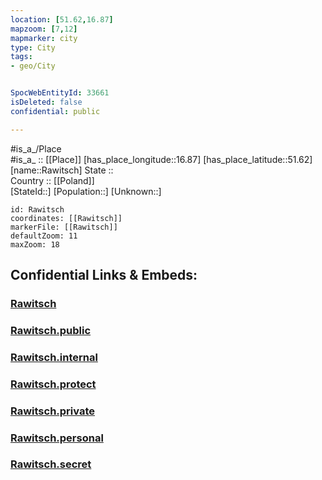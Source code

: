 ```yaml
---
location: [51.62,16.87] 
mapzoom: [7,12] 
mapmarker: city 
type: City
tags:
- geo/City


SpocWebEntityId: 33661
isDeleted: false
confidential: public

---
```

#is_a_/Place  
#is_a_ :: [[Place]] 
[has_place_longitude::16.87] 
[has_place_latitude::51.62] 
[name::Rawitsch] 
State ::  
Country :: [[Poland]]  
[StateId::] 
[Population::] 
[Unknown::] 


```leaflet
id: Rawitsch
coordinates: [[Rawitsch]] 
markerFile: [[Rawitsch]] 
defaultZoom: 11 
maxZoom: 18
```


## Confidential Links & Embeds: 

### [Rawitsch](/_Standards/Earth/Continent/Europe/Europe~East/Poland/Provinces~Poland/Greater_Poland/City/Rawitsch.md) 

### [Rawitsch.public](/_public/Earth/Continent/Europe/Europe~East/Poland/Provinces~Poland/Greater_Poland/City/Rawitsch.public.md) 

### [Rawitsch.internal](/_internal/Earth/Continent/Europe/Europe~East/Poland/Provinces~Poland/Greater_Poland/City/Rawitsch.internal.md) 

### [Rawitsch.protect](/_protect/Earth/Continent/Europe/Europe~East/Poland/Provinces~Poland/Greater_Poland/City/Rawitsch.protect.md) 

### [Rawitsch.private](/_private/Earth/Continent/Europe/Europe~East/Poland/Provinces~Poland/Greater_Poland/City/Rawitsch.private.md) 

### [Rawitsch.personal](/_personal/Earth/Continent/Europe/Europe~East/Poland/Provinces~Poland/Greater_Poland/City/Rawitsch.personal.md) 

### [Rawitsch.secret](/_secret/Earth/Continent/Europe/Europe~East/Poland/Provinces~Poland/Greater_Poland/City/Rawitsch.secret.md)

